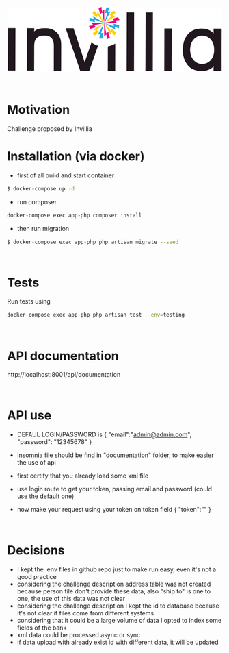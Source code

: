 
<p align="center">
  <img width="500" height="150" src="documentation/logo.png">
</p>
<br/>

# Motivation   
Challenge proposed by Invillia
<br/>

# Installation (via docker)

- first of all build and start container   
```sh
$ docker-compose up -d
```

- run composer   
```sh
docker-compose exec app-php composer install
```

- then run migration   
```sh
$ docker-compose exec app-php php artisan migrate --seed
```
<br/>

# Tests
Run tests using
```sh
docker-compose exec app-php php artisan test --env=testing
```
<br/>

# API documentation

http://localhost:8001/api/documentation

<br/>

# API use
* DEFAUL LOGIN/PASSWORD is 
  {
	  "email":"admin@admin.com",
	  "password": "12345678"
  }

* insomnia file should be find in "documentation" folder, to make easier the use of api
* first certify that you already load some xml file
* use login route to get your token, passing email and password (could use the default one)
* now make your request using your token on token field
{
"token":"<your token here>"
}

<br/>

# Decisions

* I kept the .env files in github repo just to  make run easy, even it's not a good practice   
* considering the challenge description address table was not created because person file don't provide these data, also "ship to" is one to one, the use  of this data was not clear   
* considering the challenge description I kept the id to database because it's not clear if files come from different systems   
* considering that it could be a large volume of data I opted to index some fields of the bank   
* xml data could be processed async or sync   
* if data upload with already exist id with different data, it will be updated   